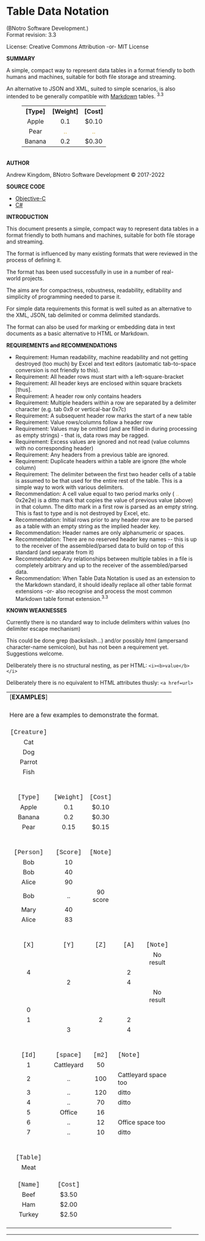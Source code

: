 <h1><strong>Table Data Notation</strong></h1>

<p>(BNotro Software Development.)<br />
Format revision:&nbsp;3.3</p>

<p>License: Creative Commons Attribution -or- MIT License​​​​​​</p>

<p><strong>SUMMARY</strong></p>

<p>A simple, compact way to represent data tables in a format friendly to both humans and machines, suitable for both file storage and streaming.</p>

<p>An alternative to JSON and XML, suited&nbsp;to simple scenarios, is also intended to be generally compatible with <a href="https://www.markdownguide.org/extended-syntax/">Markdown</a> tables. <sup>3.3</sup></p>

<table border="0" cellpadding="0" cellspacing="0" style="width:433px; margin-left:40px;" width="435">
	<tbody>
		<tr height="21">
			<th height="21" style="height: 21px; text-align: center;">[Type]</th>
			<th style="text-align: center;">[Weight]</th>
			<th style="text-align: center;">[Cost]</th>
		</tr>
		<tr height="21">
			<td height="21" style="height: 21px; text-align: center;">Apple</td>
			<td style="text-align: center;">0.1</td>
			<td style="text-align: center;">$0.10</td>
		</tr>
		<tr height="21">
			<td height="21" style="height: 21px; text-align: center;">Pear</td>
			<td style="text-align: center; color: goldenrod;">..</td>
			<td style="text-align: center; color: goldenrod;">..</td>
		</tr>
		<tr height="21">
			<td height="21" style="height: 21px; text-align: center;">Banana</td>
			<td style="text-align: center;">0.2</td>
			<td style="text-align: center;">$0.30</td>
		</tr>
	</tbody>
</table>

<p><br />
<b>AUTHOR</b></p>

<p>Andrew Kingdom,&nbsp;BNotro Software Development &copy;&nbsp;2017-2022</p>

<p></p>

<p><strong>SOURCE CODE</strong></p>

<ul>
	<li><a href="tree/main/Objective-C%20Example">Objective-C</a></li>
	<li><a href="tree/main/C%23%20Example">C#</a></li>
</ul>

<p></p>

<p><strong>INTRODUCTION</strong></p>

<p>This document presents a simple, compact way to represent&nbsp;data tables in a format friendly to both humans and machines,&nbsp;suitable for both file storage and streaming.</p>

<p>The format is influenced by&nbsp;many existing formats that were reviewed in the process of defining it.&nbsp;</p>

<p>The format has been used successfully&nbsp;in use in a number of&nbsp;real-world&nbsp;projects.</p>

<p>The aims are&nbsp;for compactness, robustness, readability, editability and simplicity of programming needed to parse it.</p>

<p>For simple data requirements this format is well suited as an alternative to the XML, JSON, tab delimited&nbsp;or comma delimited&nbsp;standards.</p>

<p>The format can also be used for marking or embedding data in text documents as a basic&nbsp;alternative to HTML or Markdown.</p>

<p></p>

<p><strong>REQUIREMENTS and RECOMMENDATIONS</strong></p>

<ul>
	<li>Requirement: Human readability, machine readability and not getting destroyed (too much) by Excel and text editors (automatic tab-to-space conversion is not friendly to this).</li>
	<li>Requirement: All header rows must start with a left-square-bracket</li>
	<li>Requirement: All header keys are enclosed within square brackets [thus].</li>
	<li>Requirement: A header row only contains headers</li>
	<li>Requirement: Multiple headers within a row are separated by a delimiter character (e.g. tab 0x9 or vertical-bar 0x7c)</li>
	<li>Requirement: A subsequent header row marks the start of a new table</li>
	<li>Requirement: Value rows/columns follow a header row</li>
	<li>Requirement: Values may be omitted (and are filled in during processing as empty strings) - that is, data rows may be ragged.</li>
	<li>Requirement: Excess values are ignored and not read (value columns with no corresponding header)</li>
	<li>Requirement: Any headers from a previous table are ignored.</li>
	<li>Requirement: Duplicate headers within a table are ignore (the whole column)</li>
	<li>Requirement: The delimiter between the first two header cells of a table is assumed to be that used for the entire rest of the table. This is a simple way to work with various delimiters.</li>
	<li>Recommendation: A cell value equal to two period marks only (&nbsp;<span style="color: goldenrod;">..</span> 0x2e2e) is a ditto mark that copies the value of previous value (above) in that column. The ditto mark in a first row is parsed as an empty string. This is fast to type and is not destroyed by Excel, etc.</li>
	<li>Recommendation: Initial rows prior to any header row are to be parsed as a table with an empty string as the implied header key.</li>
	<li>Recommendation: Header names are only alphanumeric or spaces.</li>
	<li>Recommendation: There are no reserved header key names -- this is up to the receiver of the assembled/parsed data to build on top of this standard (and separate from it)</li>
	<li>Recommendation: Any relationships between multiple tables in a file is completely arbitrary and up to the receiver of the assembled/parsed data.</li>
	<li>Recommendation: When Table Data Notation is used as an extension to the Markdown standard, it should ideally replace all other table format extensions -or- also recognise and process the most common Markdown table format extension.<sup>3.3</sup></li>
</ul>

<p></p>

<p><strong>KNOWN WEAKNESSES</strong></p>

<p>Currently there is no standard way to include delimiters within values (no delimiter escape mechanism)</p>

<p>This could be done grep (backslash&hellip;) and/or possibly html (ampersand character-name semicolon), but has not been a requirement yet. Suggestions welcome.</p>

<p>Deliberately there is no structural nesting, as per HTML: <code>&lt;i&gt;&lt;b&gt;value&lt;/b&gt;&lt;/i&gt;</code></p>

<p>Deliberately there is no equivalent to HTML attributes thusly: <code>&lt;a href=url&gt;</code></p>

<p></p>

<p></p>

<table border="0" cellpadding="0" cellspacing="0" style="width: 433px;" width="435">
	<colgroup>
		<col span="5" />
	</colgroup>
	<tbody>
		<tr>
			<td height="21" style="height: 21px; text-align: center;">[<strong>EXAMPLES</strong>]</td>
			<td style="text-align: center;"></td>
			<td style="text-align: center;"></td>
			<td style="text-align: center;"></td>
			<td style="text-align: center;"></td>
		</tr>
		<tr>
			<td colspan="5" height="21" style="height: 21px;"></td>
		</tr>
		<tr>
			<td colspan="5" height="21" style="height: 21px;">Here are a few examples to demonstrate the format.</td>
		</tr>
		<tr>
			<td height="21" style="height: 21px; text-align: center;"></td>
			<td style="text-align: center;"></td>
			<td style="text-align: center;"></td>
			<td style="text-align: center;"></td>
			<td style="text-align: center;"></td>
		</tr>
		<tr>
			<td height="21" style="height: 21px; text-align: center;"><span style="font-family:courier new,courier,monospace;">[Creature]</span></td>
			<td style="text-align: center;"></td>
			<td style="text-align: center;"></td>
			<td style="text-align: center;"></td>
			<td style="text-align: center;"></td>
		</tr>
		<tr height="21">
			<td height="21" style="height: 21px; text-align: center;">Cat</td>
			<td style="text-align: center;"></td>
			<td style="text-align: center;"></td>
			<td style="text-align: center;"></td>
			<td style="text-align: center;"></td>
		</tr>
		<tr height="21">
			<td height="21" style="height: 21px; text-align: center;">Dog</td>
			<td style="text-align: center;"></td>
			<td style="text-align: center;"></td>
			<td style="text-align: center;"></td>
			<td style="text-align: center;"></td>
		</tr>
		<tr height="21">
			<td height="21" style="height: 21px; text-align: center;">Parrot</td>
			<td style="text-align: center;"></td>
			<td style="text-align: center;"></td>
			<td style="text-align: center;"></td>
			<td style="text-align: center;"></td>
		</tr>
		<tr height="21">
			<td height="21" style="height: 21px; text-align: center;">Fish</td>
			<td style="text-align: center;"></td>
			<td style="text-align: center;"></td>
			<td style="text-align: center;"></td>
			<td style="text-align: center;"></td>
		</tr>
		<tr height="21">
			<td height="21" style="height: 21px; text-align: center;"></td>
			<td style="text-align: center;"></td>
			<td style="text-align: center;"></td>
			<td style="text-align: center;"></td>
			<td style="text-align: center;"></td>
		</tr>
		<tr>
			<td height="21" style="height: 21px; text-align: center;"></td>
			<td style="text-align: center;"></td>
			<td style="text-align: center;"></td>
			<td style="text-align: center;"></td>
			<td style="text-align: center;"></td>
		</tr>
		<tr height="21">
			<td height="21" style="height: 21px; text-align: center;"><span style="font-family:courier new,courier,monospace;">[Type]</span></td>
			<td style="text-align: center;"><span style="font-family:courier new,courier,monospace;">[Weight]</span></td>
			<td style="text-align: center;"><span style="font-family:courier new,courier,monospace;">[Cost]</span></td>
			<td style="text-align: center;"></td>
			<td style="text-align: center;"></td>
		</tr>
		<tr height="21">
			<td height="21" style="height: 21px; text-align: center;">Apple</td>
			<td style="text-align: center;">0.1</td>
			<td style="text-align: center;">$0.10</td>
			<td style="text-align: center;"></td>
			<td style="text-align: center;"></td>
		</tr>
		<tr height="21">
			<td height="21" style="height: 21px; text-align: center;">Banana</td>
			<td style="text-align: center;">0.2</td>
			<td style="text-align: center;">$0.30</td>
			<td style="text-align: center;"></td>
			<td style="text-align: center;"></td>
		</tr>
		<tr height="21">
			<td height="21" style="height: 21px; text-align: center;">Pear</td>
			<td style="text-align: center;">0.15</td>
			<td style="text-align: center;">$0.15</td>
			<td style="text-align: center;"></td>
			<td style="text-align: center;"></td>
		</tr>
		<tr height="21">
			<td height="21" style="height: 21px; text-align: center;"></td>
			<td style="text-align: center;"></td>
			<td style="text-align: center;"></td>
			<td style="text-align: center;"></td>
			<td style="text-align: center;"></td>
		</tr>
		<tr height="21">
			<td height="21" style="height: 21px; text-align: center;"></td>
			<td style="text-align: center;"></td>
			<td style="text-align: center;"></td>
			<td style="text-align: center;"></td>
			<td style="text-align: center;"></td>
		</tr>
		<tr height="21">
			<td height="21" style="height: 21px; text-align: center;"><span style="font-family:courier new,courier,monospace;">[Person]</span></td>
			<td style="text-align: center;"><span style="font-family:courier new,courier,monospace;">[Score]</span></td>
			<td style="text-align: center;"><span style="font-family:courier new,courier,monospace;">[Note]</span></td>
			<td style="text-align: center;"></td>
			<td style="text-align: center;"></td>
		</tr>
		<tr height="21">
			<td height="21" style="height: 21px; text-align: center;">Bob</td>
			<td style="text-align: center;">10</td>
			<td style="text-align: center;"></td>
			<td style="text-align: center;"></td>
			<td style="text-align: center;"></td>
		</tr>
		<tr height="21">
			<td height="21" style="height: 21px; text-align: center;">Bob</td>
			<td style="text-align: center;">40</td>
			<td style="text-align: center;"></td>
			<td style="text-align: center;"></td>
			<td style="text-align: center;"></td>
		</tr>
		<tr height="21">
			<td height="21" style="height: 21px; text-align: center;">Alice</td>
			<td style="text-align: center;">90</td>
			<td style="text-align: center;"></td>
			<td style="text-align: center;"></td>
			<td style="text-align: center;"></td>
		</tr>
		<tr height="21">
			<td height="21" style="height: 21px; text-align: center;">Bob</td>
			<td style="text-align: center;">..</td>
			<td style="text-align: center;">90 score</td>
			<td style="text-align: center;"></td>
			<td style="text-align: center;"></td>
		</tr>
		<tr height="21">
			<td height="21" style="height: 21px; text-align: center;">Mary</td>
			<td style="text-align: center;">40</td>
			<td style="text-align: center;"></td>
			<td style="text-align: center;"></td>
			<td style="text-align: center;"></td>
		</tr>
		<tr height="21">
			<td height="21" style="height: 21px; text-align: center;">Alice</td>
			<td style="text-align: center;">83</td>
			<td style="text-align: center;"></td>
			<td style="text-align: center;"></td>
			<td style="text-align: center;"></td>
		</tr>
		<tr>
			<td height="21" style="height: 21px; text-align: center;"></td>
			<td style="text-align: center;"></td>
			<td style="text-align: center;"></td>
			<td style="text-align: center;"></td>
			<td style="text-align: center;"></td>
		</tr>
		<tr height="21">
			<td height="21" style="height: 21px; text-align: center;"></td>
			<td style="text-align: center;"></td>
			<td style="text-align: center;"></td>
			<td style="text-align: center;"></td>
			<td style="text-align: center;"></td>
		</tr>
		<tr height="21">
			<td height="21" style="height: 21px; text-align: center;"><span style="font-family:courier new,courier,monospace;">[X]</span></td>
			<td style="text-align: center;"><span style="font-family:courier new,courier,monospace;">[Y]</span></td>
			<td style="text-align: center;"><span style="font-family:courier new,courier,monospace;">[Z]</span></td>
			<td style="text-align: center;"><span style="font-family:courier new,courier,monospace;">[A]</span></td>
			<td style="text-align: center;"><span style="font-family:courier new,courier,monospace;">[Note]</span></td>
		</tr>
		<tr height="21">
			<td height="21" style="height: 21px; text-align: center;"></td>
			<td style="text-align: center;"></td>
			<td style="text-align: center;"></td>
			<td style="text-align: center;"></td>
			<td style="text-align: center;">No result</td>
		</tr>
		<tr height="21">
			<td height="21" style="height: 21px; text-align: center;">4</td>
			<td style="text-align: center;"></td>
			<td style="text-align: center;"></td>
			<td style="text-align: center;">2</td>
			<td style="text-align: center;"></td>
		</tr>
		<tr height="21">
			<td height="21" style="height: 21px; text-align: center;"></td>
			<td style="text-align: center;">2</td>
			<td style="text-align: center;"></td>
			<td style="text-align: center;">4</td>
			<td style="text-align: center;"></td>
		</tr>
		<tr height="21">
			<td height="21" style="height: 21px; text-align: center;"></td>
			<td style="text-align: center;"></td>
			<td style="text-align: center;"></td>
			<td style="text-align: center;"></td>
			<td style="text-align: center;">No result</td>
		</tr>
		<tr height="21">
			<td height="21" style="height: 21px; text-align: center;">0</td>
			<td style="text-align: center;"></td>
			<td style="text-align: center;"></td>
			<td style="text-align: center;"></td>
			<td style="text-align: center;"></td>
		</tr>
		<tr height="21">
			<td height="21" style="height: 21px; text-align: center;">1</td>
			<td style="text-align: center;"></td>
			<td style="text-align: center;">2</td>
			<td style="text-align: center;">2</td>
			<td style="text-align: center;"></td>
		</tr>
		<tr height="21">
			<td height="21" style="height: 21px; text-align: center;"></td>
			<td style="text-align: center;">3</td>
			<td style="text-align: center;"></td>
			<td style="text-align: center;">4</td>
			<td style="text-align: center;"></td>
		</tr>
		<tr height="21">
			<td height="21" style="height: 21px; text-align: center;"></td>
			<td style="text-align: center;"></td>
			<td style="text-align: center;"></td>
			<td style="text-align: center;"></td>
			<td style="text-align: center;"></td>
		</tr>
		<tr height="21">
			<td height="21" style="height: 21px; text-align: center;"></td>
			<td style="text-align: center;"></td>
			<td style="text-align: center;"></td>
			<td style="text-align: center;"></td>
			<td style="text-align: center;"></td>
		</tr>
		<tr height="21">
			<td height="21" style="height: 21px; text-align: center;"><span style="font-family:courier new,courier,monospace;">[Id]</span></td>
			<td style="text-align: center;"><span style="font-family:courier new,courier,monospace;">[space]</span></td>
			<td style="text-align: center;"><span style="font-family:courier new,courier,monospace;">[m2]</span></td>
			<td style="text-align: center;"><span style="font-family:courier new,courier,monospace;">[Note]</span></td>
			<td style="text-align: center;"></td>
		</tr>
		<tr height="21">
			<td height="21" style="height: 21px; text-align: center;">1</td>
			<td style="text-align: center;">Cattleyard</td>
			<td style="text-align: center;">50</td>
			<td style="text-align: center;"></td>
			<td style="text-align: center;"></td>
		</tr>
		<tr height="21">
			<td height="21" style="height: 21px; text-align: center;">2</td>
			<td style="text-align: center;">..</td>
			<td style="text-align: center;">100</td>
			<td colspan="2">Cattleyard space too</td>
		</tr>
		<tr height="21">
			<td height="21" style="height: 21px; text-align: center;">3</td>
			<td style="text-align: center;">..</td>
			<td style="text-align: center;">120</td>
			<td colspan="2">ditto</td>
		</tr>
		<tr height="21">
			<td height="21" style="height: 21px; text-align: center;">4</td>
			<td style="text-align: center;">..</td>
			<td style="text-align: center;">70</td>
			<td colspan="2">ditto</td>
		</tr>
		<tr height="21">
			<td height="21" style="height: 21px; text-align: center;">5</td>
			<td style="text-align: center;">Office</td>
			<td style="text-align: center;">16</td>
			<td style="text-align: center;"></td>
			<td style="text-align: center;"></td>
		</tr>
		<tr height="21">
			<td height="21" style="height: 21px; text-align: center;">6</td>
			<td style="text-align: center;">..</td>
			<td style="text-align: center;">12</td>
			<td colspan="2">Office space too</td>
		</tr>
		<tr height="21">
			<td height="21" style="height: 21px; text-align: center;">7</td>
			<td style="text-align: center;">..</td>
			<td style="text-align: center;">10</td>
			<td colspan="2">ditto</td>
		</tr>
		<tr height="21">
			<td height="21" style="height: 21px; text-align: center;"></td>
			<td style="text-align: center;"></td>
			<td style="text-align: center;"></td>
			<td style="text-align: center;"></td>
			<td style="text-align: center;"></td>
		</tr>
		<tr>
			<td height="21" style="height: 21px; text-align: center;"></td>
			<td style="text-align: center;"></td>
			<td style="text-align: center;"></td>
			<td style="text-align: center;"></td>
			<td style="text-align: center;"></td>
		</tr>
		<tr height="21">
			<td height="21" style="height: 21px; text-align: center;"><span style="font-family:courier new,courier,monospace;">[Table]</span></td>
			<td style="text-align: center;"></td>
			<td style="text-align: center;"></td>
			<td style="text-align: center;"></td>
			<td style="text-align: center;"></td>
		</tr>
		<tr height="21">
			<td height="21" style="height: 21px; text-align: center;">Meat</td>
			<td style="text-align: center;"></td>
			<td style="text-align: center;"></td>
			<td style="text-align: center;"></td>
			<td style="text-align: center;"></td>
		</tr>
		<tr height="21">
			<td height="21" style="height: 21px; text-align: center;"></td>
			<td style="text-align: center;"></td>
			<td style="text-align: center;"></td>
			<td style="text-align: center;"></td>
			<td style="text-align: center;"></td>
		</tr>
		<tr height="21">
			<td height="21" style="height: 21px; text-align: center;"><span style="font-family:courier new,courier,monospace;">[Name]</span></td>
			<td style="text-align: center;"><span style="font-family:courier new,courier,monospace;">[Cost]</span></td>
			<td style="text-align: center;"></td>
			<td style="text-align: center;"></td>
			<td style="text-align: center;"></td>
		</tr>
		<tr height="21">
			<td height="21" style="height: 21px; text-align: center;">Beef</td>
			<td style="text-align: center;">$3.50</td>
			<td style="text-align: center;"></td>
			<td style="text-align: center;"></td>
			<td style="text-align: center;"></td>
		</tr>
		<tr height="21">
			<td height="21" style="height: 21px; text-align: center;">Ham</td>
			<td style="text-align: center;">$2.00</td>
			<td style="text-align: center;"></td>
			<td style="text-align: center;"></td>
			<td style="text-align: center;"></td>
		</tr>
		<tr height="21">
			<td height="21" style="height: 21px; text-align: center;">Turkey</td>
			<td style="text-align: center;">$2.50</td>
			<td style="text-align: center;"></td>
			<td style="text-align: center;"></td>
			<td style="text-align: center;"></td>
		</tr>
		<tr height="21">
			<td height="21" style="height: 21px; text-align: center;"></td>
			<td style="text-align: center;"></td>
			<td style="text-align: center;"></td>
			<td style="text-align: center;"></td>
			<td style="text-align: center;"></td>
		</tr>
	</tbody>
</table>

<p></p>

<p></p>

<p></p>


---
